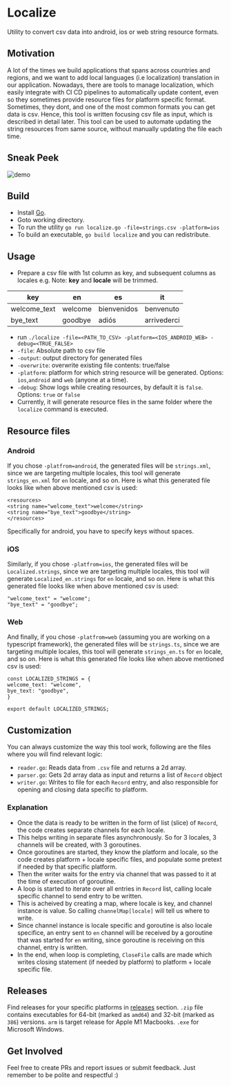 # Localize
Utility to convert csv data into android, ios or web string resource formats.

## Motivation
A lot of the times we build applications that spans across countries and regions, and we want to add local languages (i.e localization) translation in our application. Nowadays, there are tools to manage localization, which easily integrate with CI CD pipelines to automatically update content, even so they sometimes provide resource files for platform specific format. Sometimes, they dont, and one of the most common formats you can get data is csv. Hence, this tool is written focusing csv file as input, which is described in detail later. This tool can be used to automate updating the string resources from same source, without manually updating the file each time. 

## Sneak Peek
![demo](https://github.com/talhahasanzia/string-resource-utility/blob/main/assets/screen_shots.gif)

## Build
- Install [Go](https://go.dev). 
- Goto working directory.
- To run the utility `go run localize.go -file=strings.csv -platform=ios`
- To build an executable, `go build localize` and you can redistribute.

## Usage
- Prepare a csv file with 1st column as key, and subsequent columns as locales e.g. Note: **key** and **locale** will be trimmed.

| key           | en           | es  | it  |
| ------------- |------------- | ----- | ----- |
| welcome_text  | welcome      | bienvenidos | benvenuto |
| bye_text      | goodbye      |   adiós | arrivederci |

- run `./localize -file=<PATH_TO_CSV> -platform=<IOS_ANDROID_WEB> -debug=<TRUE_FALSE>`
- `-file`: Absolute path to csv file
- `-output`: output directory for generated files
- `-overwrite`: overwrite existing file contents: true/false  
- `-platform`: platform for which string resource will be generated. Options: `ios`,`android` and `web` (anyone at a time).
- `-debug`: Show logs while creating resources, by default it is `false`. Options: `true` or `false`
- Currently, it will generate resource files in the same folder where the `localize` command is executed.



## Resource files
### Android
If you chose `-platfrom=android`, the generated files will be `strings.xml`, since we are targeting multiple locales, this tool will generate `strings_en.xml` for `en` locale, and so on. Here is what this generated file looks like when above mentioned csv is used:
```
<resources>
<string name="welcome_text">welcome</string>
<string name="bye_text">goodbye</string>
</resources>
```

Specifically for android, you have to specify keys without spaces.

### iOS
Similarly, if you chose `-platfrom=ios`, the generated files will be `Localized.strings`, since we are targeting multiple locales, this tool will generate `Localized_en.strings` for `en` locale, and so on. Here is what this generated file looks like when above mentioned csv is used:
```
"welcome_text" = "welcome";
"bye_text" = "goodbye";
```

### Web
And finally, if you chose `-platfrom=web` (assuming you are working on a typescript framework), the generated files will be `strings.ts`, since we are targeting multiple locales, this tool will generate `strings_en.ts` for `en` locale, and so on. Here is what this generated file looks like when above mentioned csv is used:
```
const LOCALIZED_STRINGS = {
welcome_text: "welcome",
bye_text: "goodbye",
}

export default LOCALIZED_STRINGS;
```
## Customization
You can always customize the way this tool work, following are the files where you will find relevant logic:

- `reader.go`: Reads data from `.csv` file and returns a 2d array.
- `parser.go`: Gets 2d array data as input and returns a list of `Record` object
- `writer.go`: Writes to file for each `Record` entry, and also responsible for opening and closing data specific to platform.

### Explanation
- Once the data is ready to be written in the form of list (slice) of `Record`, the code creates separate channels for each locale.
- This helps writing in separate files asynchronously. So for 3 locales, 3 channels will be created, with 3 goroutines.
- Once goroutines are started, they know the platform and locale, so the code creates platform + locale specific files, and populate some pretext if needed by that specific platform.
- Then the writer waits for the entry via channel that was passed to it at the time of execution of goroutine.
- A loop is started to iterate over all entries in `Record` list, calling locale specific channel to send entry to be written. 
- This is acheived by creating a map, where locale is key, and channel instance is value. So calling `channelMap[locale]` will tell us where to write.
- Since channel instance is locale specific and goroutine is also locale specifice, an entry sent to `en` channel will be received by a goroutine that was started for `en` writing, since goroutine is receiving on this channel, entry is written.
- In the end, when loop is completing, `CloseFile` calls are made which writes closing statement (if needed by platform) to platform + locale specific file.

## Releases
Find releases for your specific platforms in [releases](https://github.com/talhahasanzia/string-resource-utility/releases/tag/v1.0) section.
`.zip` file contains executables for 64-bit (marked as `amd64`) and 32-bit (marked as `386`) versions. `arm` is target release for Apple M1 Macbooks. `.exe` for Microsoft Windows.

## Get Involved
Feel free to create PRs and report issues or submit feedback. Just remember to be polite and respectful :)
